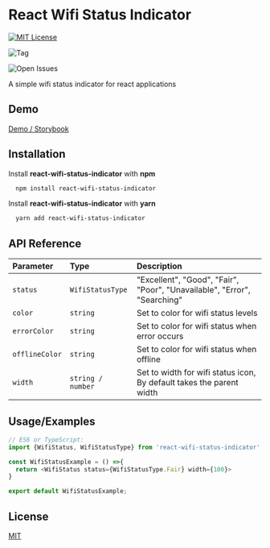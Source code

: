 # React Wifi Status Indicator

[![MIT License](https://img.shields.io/github/license/rahulretnan/react-wifi-status-indicator)](https://raw.githubusercontent.com/rahulretnan/react-wifi-status-indicator/main/LICENSE)

![Tag](https://img.shields.io/github/v/tag/rahulretnan/react-wifi-status-indicator)

![Open Issues](https://img.shields.io/github/issues/rahulretnan/react-wifi-status-indicator)

A simple wifi status indicator for react applications

## Demo

[Demo / Storybook](https://rahulretnan.github.io/react-wifi-status-indicator)

## Installation

Install **react-wifi-status-indicator** with **npm**

```bash
  npm install react-wifi-status-indicator
```
Install **react-wifi-status-indicator** with **yarn**

```bash
  yarn add react-wifi-status-indicator
```

## API Reference

| Parameter         | Type             | Description                                                                |
| :---------------- | :--------------- | :------------------------------------------------------------------------- |
| `status`          | `WifiStatusType` | "Excellent", "Good", "Fair", "Poor",  "Unavailable", "Error", "Searching"  |
| `color`           | `string`         | Set to color for wifi status levels                                        |
| `errorColor`      | `string`         | Set to color for wifi status when error occurs                             |
| `offlineColor`    | `string`         | Set to color for wifi status when offline                                  |
| `width`           | `string / number`| Set to width for wifi status icon, By default takes the parent width       |

## Usage/Examples

```javascript
// ES6 or TypeScript:
import {WifiStatus, WifiStatusType} from 'react-wifi-status-indicator';

const WifiStatusExample = () =>{
  return <WifiStatus status={WifiStatusType.Fair} width={100}>
}

export default WifiStatusExample;
```

## License

[MIT](https://raw.githubusercontent.com/rahulretnan/react-wifi-status-indicator/main/LICENSE)
